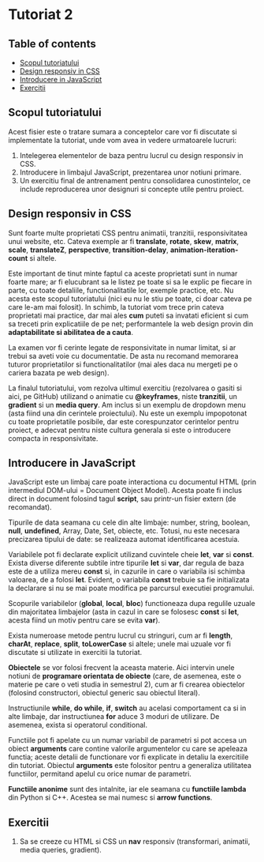 # Tutoriat 2

## Table of contents
- [Scopul tutoriatului](#scopul-tutoriatului)
- [Design responsiv in CSS](#design-responsiv-in-css)
- [Introducere in JavaScript](#introducere-in-javascript)
- [Exercitii](#exercitii)

## Scopul tutoriatului
Acest fisier este o tratare sumara a conceptelor care vor fi discutate si implementate la tutoriat, unde vom avea in vedere urmatoarele lucruri:
1. Intelegerea elementelor de baza pentru lucrul cu design responsiv in CSS.
2. Introducere in limbajul JavaScript, prezentarea unor notiuni primare.
3. Un exercitiu final de antrenament pentru consolidarea cunostintelor, ce include reproducerea unor designuri si concepte utile pentru proiect.

## Design responsiv in CSS
Sunt foarte multe proprietati CSS pentru animatii, tranzitii, responsivitatea unui website, etc. Cateva exemple ar fi <b>translate</b>, <b>rotate</b>, <b>skew</b>, <b>matrix</b>, <b>scale</b>, <b>translateZ</b>, <b>perspective</b>, <b>transition-delay</b>, <b>animation-iteration-count</b> si altele.

Este important de tinut minte faptul ca aceste proprietati sunt in numar foarte mare; ar fi elucubrant sa le listez pe toate si sa le explic pe fiecare in parte, cu toate detaliile, functionalitatile lor, exemple practice, etc. Nu acesta este scopul tutoriatului (nici eu nu le stiu pe toate, ci doar cateva pe care le-am mai folosit). In schimb, la tutoriat vom trece prin cateva proprietati mai practice, dar mai ales <b>cum</b> puteti sa invatati eficient si cum sa treceti prin explicatiile de pe net; performantele la web design provin din <b>adaptabilitate si abilitatea de a cauta</b>.

La examen vor fi cerinte legate de responsivitate in numar limitat, si ar trebui sa aveti voie cu documentatie. De asta nu recomand memorarea tuturor proprietatilor si functionalitatilor (mai ales daca nu mergeti pe o cariera bazata pe web design).

La finalul tutoriatului, vom rezolva ultimul exercitiu (rezolvarea o gasiti si aici, pe GitHub) utilizand o animatie cu <b>@keyframes</b>, niste <b>tranzitii</b>, un <b>gradient</b> si un <b>media query</b>. Am inclus si un exemplu de dropdown menu (asta fiind una din cerintele proiectului). Nu este un exemplu impopotonat cu toate proprietatile posibile, dar este corespunzator cerintelor pentru proiect, e adecvat pentru niste cultura generala si este o introducere compacta in responsivitate.

## Introducere in JavaScript
JavaScript este un limbaj care poate interactiona cu documentul HTML (prin intermediul DOM-ului = Document Object Model). Acesta poate fi inclus direct in document folosind tagul <b>script</b>, sau printr-un fisier extern (de recomandat).

Tipurile de data seamana cu cele din alte limbaje: number, string, boolean, <b>null</b>, <b>undefined</b>, Array, Date, Set, obiecte, etc. Totusi, nu este necesara precizarea tipului de date: se realizeaza automat identificarea acestuia.

Variabilele pot fi declarate explicit utilizand cuvintele cheie <b>let</b>, <b>var</b> si <b>const</b>. Exista diverse diferente subtile intre tipurile <b>let</b> si <b>var</b>, dar regula de baza este de a utiliza mereu <b>const</b> si, in cazurile in care o variabila isi schimba valoarea, de a folosi <b>let</b>. Evident, o variabila <b>const</b> trebuie sa fie initializata la declarare si nu se mai poate modifica pe parcursul executiei programului.

Scopurile variabilelor (<b>global</b>, <b>local</b>, <b>bloc</b>) functioneaza dupa regulile uzuale din majoritatea limbajelor (asta in cazul in care se folosesc <b>const</b> si <b>let</b>, acesta fiind un motiv pentru care se evita <b>var</b>).

Exista numeroase metode pentru lucrul cu stringuri, cum ar fi <b>length</b>, <b>charAt</b>, <b>replace</b>, <b>split</b>, <b>toLowerCase</b> si altele; unele mai uzuale vor fi discutate si utilizate in exercitii la tutoriat.

<b>Obiectele</b> se vor folosi frecvent la aceasta materie. Aici intervin unele notiuni de <b>programare orientata de obiecte</b> (care, de asemenea, este o materie pe care o veti studia in semestrul 2), cum ar fi crearea obiectelor (folosind constructori, obiectul generic sau obiectul literal).

Instructiunile <b>while</b>, <b>do while</b>, <b>if</b>, <b>switch</b> au acelasi comportament ca si in alte limbaje, dar instructiunea <b>for</b> aduce 3 moduri de utilizare. De asemenea, exista si operatorul conditional.

Functiile pot fi apelate cu un numar variabil de parametri si pot accesa un obiect <b>arguments</b> care contine valorile argumentelor cu care se apeleaza functia; aceste detalii de functionare vor fi explicate in detaliu la exercitiile din tutoriat. Obiectul <b>arguments</b> este folositor pentru a generaliza utilitatea functiilor, permitand apelul cu orice numar de parametri.

<b>Functiile anonime</b> sunt des intalnite, iar ele seamana cu <b>functiile lambda</b> din Python si C++. Acestea se mai numesc si <b>arrow functions</b>.

## Exercitii
1. Sa se creeze cu HTML si CSS un <b>nav</b> responsiv (transformari, animatii, media queries, gradient). 
